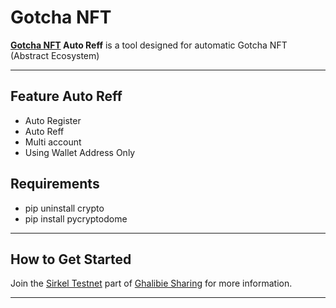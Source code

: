 # Gotcha NFT

**[Gotcha NFT](https://gotchanft.com/) Auto Reff** is a tool designed for automatic Gotcha NFT (Abstract Ecosystem)

---

## Feature Auto Reff
- Auto Register
- Auto Reff 
- Multi account
- Using Wallet Address Only



## Requirements
- pip uninstall crypto
- pip install pycryptodome


---

## How to Get Started  
Join the [Sirkel Testnet](https://t.me/sirkel_testnet) part of [Ghalibie Sharing](https://t.me/ghalibie_sharing) for more information.  

---
